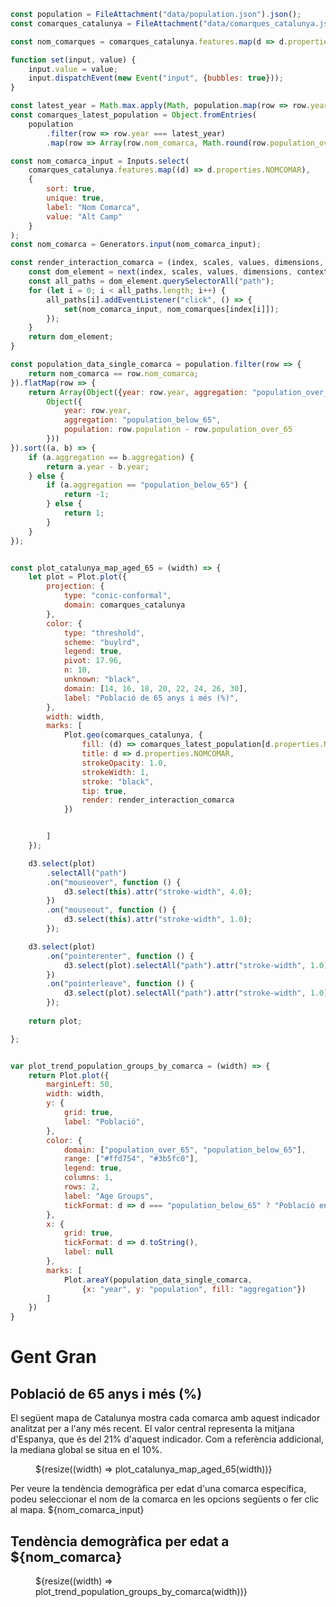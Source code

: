 ```js
const population = FileAttachment("data/population.json").json();
const comarques_catalunya = FileAttachment("data/comarques_catalunya.json").json();
````

```js
const nom_comarques = comarques_catalunya.features.map(d => d.properties.NOMCOMAR);
```

```js
function set(input, value) {
    input.value = value;
    input.dispatchEvent(new Event("input", {bubbles: true}));
}
```

```js
const latest_year = Math.max.apply(Math, population.map(row => row.year));
const comarques_latest_population = Object.fromEntries(
    population
        .filter(row => row.year === latest_year)
        .map(row => Array(row.nom_comarca, Math.round(row.population_over_65 * 1000.0 / row.population) / 10.0)))
```

```js
const nom_comarca_input = Inputs.select(
    comarques_catalunya.features.map((d) => d.properties.NOMCOMAR),
    {
        sort: true,
        unique: true,
        label: "Nom Comarca",
        value: "Alt Camp"
    }
);
const nom_comarca = Generators.input(nom_comarca_input);
```

```js
const render_interaction_comarca = (index, scales, values, dimensions, context, next) => {
    const dom_element = next(index, scales, values, dimensions, context);
    const all_paths = dom_element.querySelectorAll("path");
    for (let i = 0; i < all_paths.length; i++) {
        all_paths[i].addEventListener("click", () => {
            set(nom_comarca_input, nom_comarques[index[i]]);
        });
    }
    return dom_element;
}

const population_data_single_comarca = population.filter(row => {
    return nom_comarca == row.nom_comarca;
}).flatMap(row => {
    return Array(Object({year: row.year, aggregation: "population_over_65", population: row.population_over_65}),
        Object({
            year: row.year,
            aggregation: "population_below_65",
            population: row.population - row.population_over_65
        }))
}).sort((a, b) => {
    if (a.aggregation == b.aggregation) {
        return a.year - b.year;
    } else {
        if (a.aggregation == "population_below_65") {
            return -1;
        } else {
            return 1;
        }
    }
});
```

```js

const plot_catalunya_map_aged_65 = (width) => {
    let plot = Plot.plot({
        projection: {
            type: "conic-conformal",
            domain: comarques_catalunya
        },
        color: {
            type: "threshold",
            scheme: "buylrd",
            legend: true,
            pivot: 17.96,
            n: 10,
            unknown: "black",
            domain: [14, 16, 18, 20, 22, 24, 26, 30],
            label: "Població de 65 anys i més (%)",
        },
        width: width,
        marks: [
            Plot.geo(comarques_catalunya, {
                fill: (d) => comarques_latest_population[d.properties.NOMCOMAR],
                title: d => d.properties.NOMCOMAR,
                strokeOpacity: 1.0,
                strokeWidth: 1,
                stroke: "black",
                tip: true,
                render: render_interaction_comarca
            })


        ]
    });

    d3.select(plot)
        .selectAll("path")
        .on("mouseover", function () {
            d3.select(this).attr("stroke-width", 4.0);
        })
        .on("mouseout", function () {
            d3.select(this).attr("stroke-width", 1.0);
        });

    d3.select(plot)
        .on("pointerenter", function () {
            d3.select(plot).selectAll("path").attr("stroke-width", 1.0);
        })
        .on("pointerleave", function () {
            d3.select(plot).selectAll("path").attr("stroke-width", 1.0);
        });
    
    return plot;

};


var plot_trend_population_groups_by_comarca = (width) => {
    return Plot.plot({
        marginLeft: 50,
        width: width,
        y: {
            grid: true,
            label: "Població",
        },
        color: {
            domain: ["population_over_65", "population_below_65"],
            range: ["#ffd754", "#3b5fc0"],
            legend: true,
            columns: 1,
            rows: 2,
            label: "Age Groups",
            tickFormat: d => d === "population_below_65" ? "Població entre 0 i 64 anys" : "Població de 65 anys i més"
        },
        x: {
            grid: true,
            tickFormat: d => d.toString(),
            label: null
        },
        marks: [
            Plot.areaY(population_data_single_comarca,
                {x: "year", y: "population", fill: "aggregation"})
        ]
    })
}
```

# Gent Gran

<div class="grid grid-cols-4">
    <div class="card grid-colspan-2">
        <h2>Població de 65 anys i més (%)</h2>
El següent mapa de Catalunya mostra cada comarca amb aquest indicador analitzat per a l'any més recent.
El valor central representa la mitjana d'Espanya, que és del 21% d'aquest indicador.
Com a referència addicional, la mediana global se situa en el 10%.
        <figure class="grafic" style="max-width: none;">
            ${resize((width) => plot_catalunya_map_aged_65(width))}
        </figure>
    </div>
    <div class="card grid-colspan-2">
    Per veure la tendència demogràfica per edat d'una comarca específica, podeu seleccionar el nom de la comarca en les opcions següents o fer clic al mapa.
            ${nom_comarca_input}
        <h2>Tendència demogràfica per edat a ${nom_comarca}</h2>
        <figure class="grafic" style="max-width: none;">
            ${resize((width) => plot_trend_population_groups_by_comarca(width))}
        </figure>
    </div>
    
</div>
